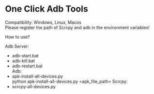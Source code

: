 # One Click Adb Tools   
   
Compatibility: Windows, Linux, Macos   
Please register the path of Scrcpy and adb in the environment variables!   
   
How to use?   
   
Adb Server:   
- adb-start.bat   
- adb-kill.bat   
- adb-restart.bat      
Adb:   
- apk-install-all-devices.py      
    python apk-install-all-devices.py <apk_file_path>
Scrcpy:   
- scrcpy-all-devices.py      